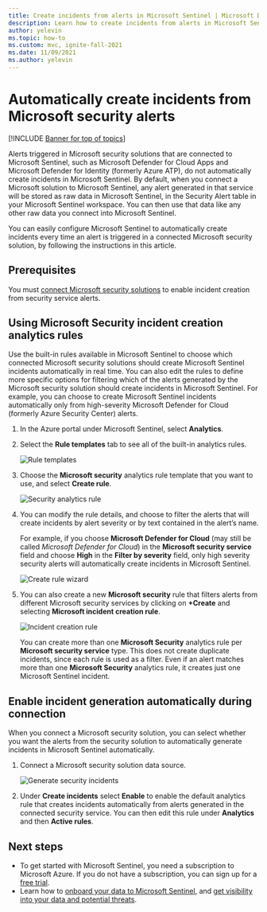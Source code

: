 ```yaml
---
title: Create incidents from alerts in Microsoft Sentinel | Microsoft Docs
description: Learn how to create incidents from alerts in Microsoft Sentinel.
author: yelevin
ms.topic: how-to
ms.custom: mvc, ignite-fall-2021
ms.date: 11/09/2021
ms.author: yelevin
---
```


# Automatically create incidents from Microsoft security alerts

[!INCLUDE [Banner for top of topics](./includes/banner.md)]

Alerts triggered in Microsoft security solutions that are connected to Microsoft Sentinel, such as Microsoft Defender for Cloud Apps and Microsoft Defender for Identity (formerly Azure ATP), do not automatically create incidents in Microsoft Sentinel. By default, when you connect a Microsoft solution to Microsoft Sentinel, any alert generated in that service will be stored as raw data in Microsoft Sentinel, in the Security Alert table in your Microsoft Sentinel workspace. You can then use that data like any other raw data you connect into Microsoft Sentinel.

You can easily configure Microsoft Sentinel to automatically create incidents every time an alert is triggered in a connected Microsoft security solution, by following the instructions in this article.

## Prerequisites

You must [connect Microsoft security solutions](connect-data-sources.md#data-connection-methods) to enable incident creation from security service alerts.

## Using Microsoft Security incident creation analytics rules

Use the built-in rules available in Microsoft Sentinel to choose which connected Microsoft security solutions should create Microsoft Sentinel incidents automatically in real time. You can also edit the rules to define more specific options for filtering which of the alerts generated by the Microsoft security solution should create incidents in Microsoft Sentinel. For example, you can choose to create Microsoft Sentinel incidents automatically only from high-severity Microsoft Defender for Cloud (formerly Azure Security Center) alerts.

1. In the Azure portal under Microsoft Sentinel, select **Analytics**.

1. Select the **Rule templates** tab to see all of the built-in analytics rules.

    ![Rule templates](media/incidents-from-alerts/rule-templates.png)

1. Choose the **Microsoft security** analytics rule template that you want to use, and select  **Create rule**.

    ![Security analytics rule](media/incidents-from-alerts/security-analytics-rule.png)

1. You can modify the rule details, and choose to filter the alerts that will create incidents by alert severity or by text contained in the alert’s name.  
      
    For example, if you choose **Microsoft Defender for Cloud** (may still be called *Microsoft Defender for Cloud*) in the **Microsoft security service** field and choose **High** in the **Filter by severity** field, only high severity security alerts will automatically create incidents in Microsoft Sentinel.  

    ![Create rule wizard](media/incidents-from-alerts/create-rule-wizard.png)

1. You can also create a new **Microsoft security** rule that filters alerts from different Microsoft security services by clicking on **+Create** and selecting **Microsoft incident creation rule**.

    ![Incident creation rule](media/incidents-from-alerts/incident-creation-rule.png)

    You can create more than one **Microsoft Security** analytics rule per **Microsoft security service** type. This does not create duplicate incidents, since each rule is used as a filter. Even if an alert matches more than one **Microsoft Security** analytics rule, it creates just one Microsoft Sentinel incident.

## Enable incident generation automatically during connection

When you connect a Microsoft security solution, you can select whether you want the alerts from the security solution to automatically generate incidents in Microsoft Sentinel automatically.

1. Connect a Microsoft security solution data source. 

   ![Generate security incidents](media/incidents-from-alerts/generate-security-incidents.png)

1. Under **Create incidents** select **Enable** to enable the default analytics rule that creates incidents automatically from alerts generated in the connected security service. You can then edit this rule under **Analytics** and then **Active rules**.

## Next steps

- To get started with Microsoft Sentinel, you need a subscription to Microsoft Azure. If you do not have a subscription, you can sign up for a [free trial](https://azure.microsoft.com/free/).
- Learn how to [onboard your data to Microsoft Sentinel](quickstart-onboard.md), and [get visibility into your data and potential threats](get-visibility.md).
